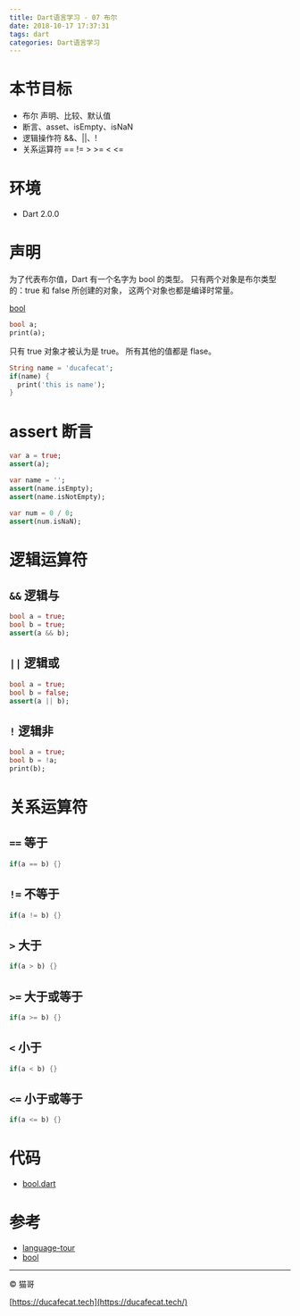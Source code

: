 ```yaml
---
title: Dart语言学习 - 07 布尔
date: 2018-10-17 17:37:31
tags: dart
categories: Dart语言学习
---
```


# 本节目标

- 布尔 声明、比较、默认值
- 断言、asset、isEmpty、isNaN
- 逻辑操作符 &&、||、!
- 关系运算符 == != > >= < <=

# 环境

- Dart 2.0.0

# 声明

为了代表布尔值，Dart 有一个名字为 bool 的类型。 只有两个对象是布尔类型的：true 和 false 所创建的对象， 这两个对象也都是编译时常量。

[bool](https://api.dartlang.org/stable/2.0.0/dart-core/bool-class.html)

```dart
bool a;
print(a);
```

只有 true 对象才被认为是 true。 所有其他的值都是 flase。

```dart
String name = 'ducafecat';
if(name) {
  print('this is name');
}
```

# assert 断言

```dart
var a = true;
assert(a);

var name = '';
assert(name.isEmpty);
assert(name.isNotEmpty);

var num = 0 / 0;
assert(num.isNaN);
```

# 逻辑运算符

## `&&` 逻辑与

```dart
bool a = true;
bool b = true;
assert(a && b);
```

## `||` 逻辑或

```dart
bool a = true;
bool b = false;
assert(a || b);
```

## `!` 逻辑非

```dart
bool a = true;
bool b = !a;
print(b);
```

# 关系运算符

## `==` 等于

```dart
if(a == b) {}
```

## `!=` 不等于

```dart
if(a != b) {}
```

## `>` 大于

```dart
if(a > b) {}
```

## `>=` 大于或等于

```dart
if(a >= b) {}
```

## `<` 小于

```dart
if(a < b) {}
```

## `<=` 小于或等于

```dart
if(a <= b) {}
```

# 代码

- [bool.dart](https://github.com/ducafecat/dart-learn/blob/master/07-%E5%B8%83%E5%B0%94/bool.dart)

# 参考

- [language-tour](https://www.dartlang.org/guides/language/language-tour)
- [bool](https://api.dartlang.org/stable/2.0.0/dart-core/bool-class.html)

----

© 猫哥

[https://ducafecat.tech](https://ducafecat.tech/)
